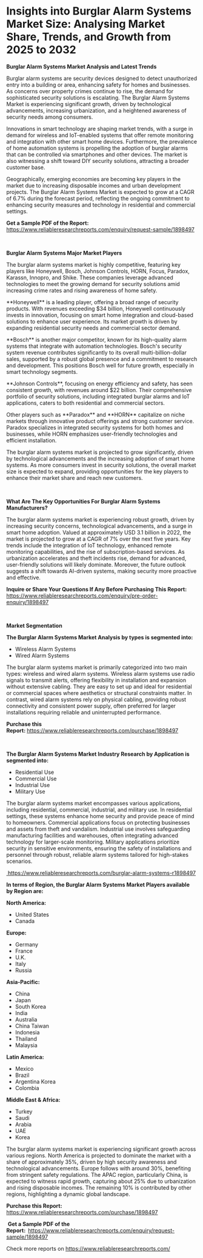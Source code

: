 <p><h1>Insights into Burglar Alarm Systems Market Size: Analysing Market Share, Trends, and Growth from 2025 to 2032</h1></p><p><strong>Burglar Alarm Systems Market Analysis and Latest Trends</strong></p>
<p><p>Burglar alarm systems are security devices designed to detect unauthorized entry into a building or area, enhancing safety for homes and businesses. As concerns over property crimes continue to rise, the demand for sophisticated security solutions is escalating. The Burglar Alarm Systems Market is experiencing significant growth, driven by technological advancements, increasing urbanization, and a heightened awareness of security needs among consumers.</p><p>Innovations in smart technology are shaping market trends, with a surge in demand for wireless and IoT-enabled systems that offer remote monitoring and integration with other smart home devices. Furthermore, the prevalence of home automation systems is propelling the adoption of burglar alarms that can be controlled via smartphones and other devices. The market is also witnessing a shift toward DIY security solutions, attracting a broader customer base.</p><p>Geographically, emerging economies are becoming key players in the market due to increasing disposable incomes and urban development projects. The Burglar Alarm Systems Market is expected to grow at a CAGR of 6.7% during the forecast period, reflecting the ongoing commitment to enhancing security measures and technology in residential and commercial settings.</p></p>
<p><strong>Get a Sample PDF of the Report:&nbsp;</strong> <a href="https://www.reliableresearchreports.com/enquiry/request-sample/1898497?utm_campaign=2669&utm_medium=2&utm_source=Github&utm_content=ia&utm_term=09032025&utm_id=burglar-alarm-systems">https://www.reliableresearchreports.com/enquiry/request-sample/1898497</a></p>
<p>&nbsp;</p>
<p><strong>Burglar Alarm Systems Major Market Players</strong></p>
<p><p>The burglar alarm systems market is highly competitive, featuring key players like Honeywell, Bosch, Johnson Controls, HORN, Focus, Paradox, Karassn, Innopro, and Shike. These companies leverage advanced technologies to meet the growing demand for security solutions amid increasing crime rates and rising awareness of home safety.</p><p>**Honeywell** is a leading player, offering a broad range of security products. With revenues exceeding $34 billion, Honeywell continuously invests in innovation, focusing on smart home integration and cloud-based solutions to enhance user experience. Its market growth is driven by expanding residential security needs and commercial sector demand.</p><p>**Bosch** is another major competitor, known for its high-quality alarm systems that integrate with automation technologies. Bosch's security system revenue contributes significantly to its overall multi-billion-dollar sales, supported by a robust global presence and a commitment to research and development. This positions Bosch well for future growth, especially in smart technology segments.</p><p>**Johnson Controls**, focusing on energy efficiency and safety, has seen consistent growth, with revenues around $22 billion. Their comprehensive portfolio of security solutions, including integrated burglar alarms and IoT applications, caters to both residential and commercial sectors.</p><p>Other players such as **Paradox** and **HORN** capitalize on niche markets through innovative product offerings and strong customer service. Paradox specializes in integrated security systems for both homes and businesses, while HORN emphasizes user-friendly technologies and efficient installation.</p><p>The burglar alarm systems market is projected to grow significantly, driven by technological advancements and the increasing adoption of smart home systems. As more consumers invest in security solutions, the overall market size is expected to expand, providing opportunities for the key players to enhance their market share and reach new customers.</p></p>
<p>&nbsp;</p>
<p><strong>What Are The Key Opportunities For Burglar Alarm Systems Manufacturers?</strong></p>
<p><p>The burglar alarm systems market is experiencing robust growth, driven by increasing security concerns, technological advancements, and a surge in smart home adoption. Valued at approximately USD 3.1 billion in 2022, the market is projected to grow at a CAGR of 7% over the next five years. Key trends include the integration of IoT technology, enhanced remote monitoring capabilities, and the rise of subscription-based services. As urbanization accelerates and theft incidents rise, demand for advanced, user-friendly solutions will likely dominate. Moreover, the future outlook suggests a shift towards AI-driven systems, making security more proactive and effective.</p></p>
<p><strong>Inquire or Share Your Questions If Any Before Purchasing This Report:</strong> <a href="https://www.reliableresearchreports.com/enquiry/pre-order-enquiry/1898497?utm_campaign=2669&utm_medium=2&utm_source=Github&utm_content=ia&utm_term=09032025&utm_id=burglar-alarm-systems">https://www.reliableresearchreports.com/enquiry/pre-order-enquiry/1898497</a></p>
<p>&nbsp;</p>
<p><strong>Market Segmentation</strong></p>
<p><strong>The Burglar Alarm Systems Market Analysis by types is segmented into:</strong></p>
<p><ul><li>Wireless Alarm Systems</li><li>Wired Alarm Systems</li></ul></p>
<p><p>The burglar alarm systems market is primarily categorized into two main types: wireless and wired alarm systems. Wireless alarm systems use radio signals to transmit alerts, offering flexibility in installation and expansion without extensive cabling. They are easy to set up and ideal for residential or commercial spaces where aesthetics or structural constraints matter. In contrast, wired alarm systems rely on physical cabling, providing robust connectivity and consistent power supply, often preferred for larger installations requiring reliable and uninterrupted performance.</p></p>
<p><strong>Purchase this Report:&nbsp;</strong><a href="https://www.reliableresearchreports.com/purchase/1898497?utm_campaign=2669&utm_medium=2&utm_source=Github&utm_content=ia&utm_term=09032025&utm_id=burglar-alarm-systems">https://www.reliableresearchreports.com/purchase/1898497</a></p>
<p>&nbsp;</p>
<p><strong>The Burglar Alarm Systems Market Industry Research by Application is segmented into:</strong></p>
<p><ul><li>Residential Use</li><li>Commercial Use</li><li>Industrial Use</li><li>Military Use</li></ul></p>
<p><p>The burglar alarm systems market encompasses various applications, including residential, commercial, industrial, and military use. In residential settings, these systems enhance home security and provide peace of mind to homeowners. Commercial applications focus on protecting businesses and assets from theft and vandalism. Industrial use involves safeguarding manufacturing facilities and warehouses, often integrating advanced technology for larger-scale monitoring. Military applications prioritize security in sensitive environments, ensuring the safety of installations and personnel through robust, reliable alarm systems tailored for high-stakes scenarios.</p></p>
<p><a href="https://www.reliableresearchreports.com/burglar-alarm-systems-r1898497?utm_campaign=2669&utm_medium=2&utm_source=Github&utm_content=ia&utm_term=09032025&utm_id=burglar-alarm-systems">&nbsp;https://www.reliableresearchreports.com/burglar-alarm-systems-r1898497</a></p>
<p><strong>In terms of Region, the Burglar Alarm Systems Market Players available by Region are:</strong></p>
<p>
    <p> <strong> North America: </strong>
        <ul>
            <li>United States</li>
            <li>Canada</li>
        </ul>
        </p> 
    <p> <strong> Europe: </strong>
        <ul>
            <li>Germany</li>
            <li>France</li>
            <li>U.K.</li>
            <li>Italy</li>
            <li>Russia</li>
        </ul>
        </p> 
    <p> <strong> Asia-Pacific: </strong>
        <ul>
            <li>China</li>
            <li>Japan</li>
            <li>South Korea</li>
            <li>India</li>
            <li>Australia</li>
            <li>China Taiwan</li>
            <li>Indonesia</li>
            <li>Thailand</li>
            <li>Malaysia</li>
        </ul>
        </p> 
    <p> <strong> Latin America: </strong>
        <ul>
            <li>Mexico</li>
            <li>Brazil</li>
            <li>Argentina Korea</li>
            <li>Colombia</li>
        </ul>
        </p> 
    <p> <strong> Middle East & Africa: </strong>
        <ul>
            <li>Turkey</li>
            <li>Saudi</li>
            <li>Arabia</li>
            <li>UAE</li>
            <li>Korea</li>
        </ul>
    </p>
    </p>
<p><p>The burglar alarm systems market is experiencing significant growth across various regions. North America is projected to dominate the market with a share of approximately 35%, driven by high security awareness and technological advancements. Europe follows with around 30%, benefiting from stringent safety regulations. The APAC region, particularly China, is expected to witness rapid growth, capturing about 25% due to urbanization and rising disposable incomes. The remaining 10% is contributed by other regions, highlighting a dynamic global landscape.</p></p>
<p><strong>Purchase this Report: </strong><a href="https://www.reliableresearchreports.com/purchase/1898497?utm_campaign=2669&utm_medium=2&utm_source=Github&utm_content=ia&utm_term=09032025&utm_id=burglar-alarm-systems">https://www.reliableresearchreports.com/purchase/1898497</a></p>
<p>&nbsp;<strong>Get a Sample PDF of the Report:&nbsp;&nbsp;</strong><a href="https://www.reliableresearchreports.com/enquiry/request-sample/1898497?utm_campaign=2669&utm_medium=2&utm_source=Github&utm_content=ia&utm_term=09032025&utm_id=burglar-alarm-systems">https://www.reliableresearchreports.com/enquiry/request-sample/1898497</a></p>
<p><strong></strong></p>
<p>Check more reports on <a href="https://www.reliableresearchreports.com/?utm_campaign=2669&utm_medium=2&utm_source=Github&utm_content=ia&utm_term=09032025&utm_id=burglar-alarm-systems">https://www.reliableresearchreports.com/</a></p>